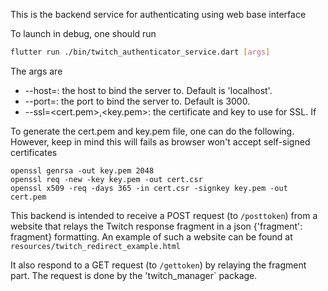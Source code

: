 This is the backend service for authenticating using web base interface 

To launch in debug, one should run 
```bash
flutter run ./bin/twitch_authenticator_service.dart [args]
```
The args are
- --host=<host>: the host to bind the server to. Default is 'localhost'.
- --port=<port>: the port to bind the server to. Default is 3000.
- --ssl=<cert.pem>,<key.pem>: the certificate and key to use for SSL. If

To generate the cert.pem and key.pem file, one can do the following. However, keep in mind this will fails as browser won't accept self-signed certificates

    openssl genrsa -out key.pem 2048
    openssl req -new -key key.pem -out cert.csr
    openssl x509 -req -days 365 -in cert.csr -signkey key.pem -out cert.pem

This backend is intended to receive a POST request (to `/posttoken`) from a website that relays the Twitch response fragment in a json {'fragment': fragment} formatting. An example of such a website can be found at `resources/twitch_redirect_example.html`

It also respond to a GET request (to `/gettoken`) by relaying the fragment part. The request is done by the 'twitch_manager` package. 
